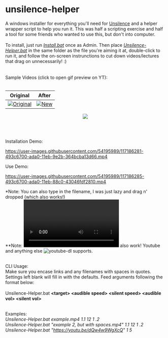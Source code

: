 
# unsilence-helper
A windows installer for everything you'll need for <a href="https://github.com/lagmoellertim/unsilence"> Unsilence</a> and a helper wrapper script to help you run it. This was half a scripting exercise and half a tool for some friends who wanted to use this, but don't into computer.
<br>
<br>
To install, just run <a href="https://github.com/edeloya/unsilence-helper/releases/latest/download/Installer.bat">_Install.bat_</a> once as Admin. Then place <a href="https://github.com/edeloya/unsilence-helper/releases/latest/download/Unsilence-Helper.bat">_Unsilence-Helper.bat_</a> in the same folder as the file you're aiming it at, double-click to run it, and follow the on-screen instrunctions to cut down videos/lectures that drag on unnecessarily! :)
<br>
<br>
<br>
Sample Videos (click to open gif preview on YT):
<br>
<br>

|Original|After|
|---|---|
|[![Original][Original_gif]][Original_vid]|[![New][new_gif]][new_vid]|

<p align="center">
  <p align="center">
  <img src="https://user-images.githubusercontent.com/54195989/117718727-129c8d00-b1a2-11eb-9a76-384d8b020f21.png">
</p>

[Original_gif]: https://user-images.githubusercontent.com/54195989/117728468-213d7100-b1af-11eb-83c4-bd0c10e72843.gif
[Original_vid]: https://youtu.be/Qv6s877vG1s

[new_gif]: https://user-images.githubusercontent.com/54195989/117728500-2a2e4280-b1af-11eb-868c-4a01935e73f7.gif
[new_vid]: https://youtu.be/_zW2hLidZM4

<br>
<br>

Installation Demo:

https://user-images.githubusercontent.com/54195989/117186281-493c6700-ada0-11eb-9e2b-364bcba13d66.mp4

Use Demo:

https://user-images.githubusercontent.com/54195989/117186285-493c6700-ada0-11eb-88c0-43046fdf2810.mp4

*Note: You can also type in the filename, I was just lazy and drag n' dropped (which also works!)<br>
**Note: ![Links](https://user-images.githubusercontent.com/54195989/117737888-6ae28780-b1c0-11eb-8db8-95c0e22e7c03.mp4) also work! Youtube and anything else ![youtube-dl](https://github.com/ytdl-org/youtube-dl) supports.


<br>
CLI Usage:<br>
Make sure you encase links and any filenames with spaces in quotes. Settings left blank will fill in with the defaults.
Feed arguments following the format below: <br><br>
Unsilence-Helper.bat <strong>&lttarget&gt &ltaudible speed&gt &ltsilent speed&gt &ltaudible vol&gt &ltsilent vol&gt</strong> <br><br>


Examples:<br>
_Unsilence-Helper.bat example.mp4 1.1 12 1 .2_ <br>
_Unsilence-Helper.bat "example 2, but with spaces.mp4" 1.1 12 1 .2_ <br>
_Unsilence-Helper.bat "https://youtu.be/dQw4w9WgXcQ" 1 5_
